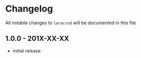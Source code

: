 # Changelog

All notable changes to `laracrud` will be documented in this file

## 1.0.0 - 201X-XX-XX

- initial release
